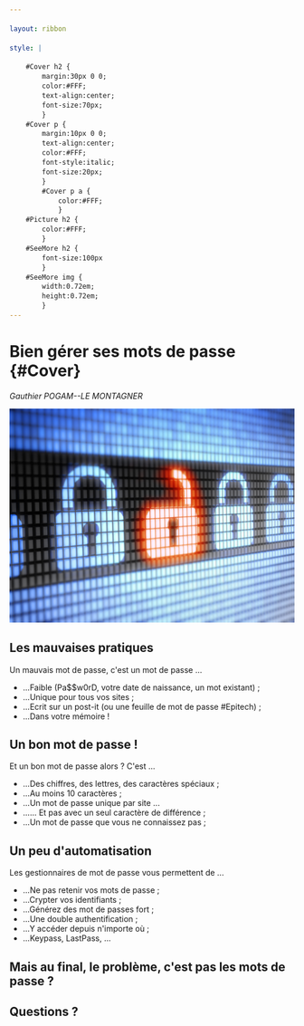 ```yaml
---

layout: ribbon

style: |

    #Cover h2 {
        margin:30px 0 0;
        color:#FFF;
        text-align:center;
        font-size:70px;
        }
    #Cover p {
        margin:10px 0 0;
        text-align:center;
        color:#FFF;
        font-style:italic;
        font-size:20px;
        }
        #Cover p a {
            color:#FFF;
            }
    #Picture h2 {
        color:#FFF;
        }
    #SeeMore h2 {
        font-size:100px
        }
    #SeeMore img {
        width:0.72em;
        height:0.72em;
        }
---
```


# Bien gérer ses mots de passe {#Cover}

*Gauthier POGAM--LE MONTAGNER*

![](pictures/cover.jpg)
<!-- photo by John Carey, fiftyfootshadows.net -->

## Les mauvaises pratiques

Un mauvais mot de passe, c'est un mot de passe ...

- ...Faible (Pa$$w0rD, votre date de naissance, un mot existant) ;
- ...Unique pour tous vos sites ;
- ...Ecrit sur un post-it (ou une feuille de mot de passe #Epitech) ;
- ...Dans votre mémoire !

## Un bon mot de passe !

Et un bon mot de passe alors ? C'est ...

- ...Des chiffres, des lettres, des caractères spéciaux ;
- ...Au moins 10 caractères ;
- ...Un mot de passe unique par site ...
- ...... Et pas avec un seul caractère de différence ;
- ...Un mot de passe que vous ne connaissez pas ;

## Un peu d'automatisation

Les gestionnaires de mot de passe vous permettent de ...

- ...Ne pas retenir vos mots de passe ;
- ...Crypter vos identifiants ;
- ...Générez des mot de passes fort ;
- ...Une double authentification ;
- ...Y accéder depuis n'importe où ;
- ...Keypass, LastPass, ...

## **Mais au final, le problème, c'est pas les mots de passe ?**

## **Questions ?**
